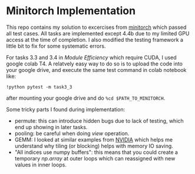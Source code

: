 # Minitorch Implementation

This repo contains my solution to excercises from [minitorch](https://github.com/minitorch/minitorch) which passed all test cases. All tasks are implemented except 4.4b due to my limited GPU access at the time of completion. I also modified the testing framework a little bit to fix for some systematic errors. 

For tasks 3.3 and 3.4 in *Module Efficiency* which require CUDA, I used google colab T4. A relatvely easy way to do so is to upload the code into your google drive, and execute the same test command in colab notebook like: 
```
!python pytest -m task3_3
```
after mounting your google drive and do ```%cd $PATH_TO_MINITORCH```. 

Some tricky parts I found during implementation:

* permute: this can introduce hidden bugs due to lack of testing, which end up showing in later tasks. 
* pooling: be careful when doing *view* operation.
* GEMM: I looked at similar examples from [NVIDIA](https://docs.nvidia.com/deeplearning/performance/dl-performance-matrix-multiplication/index.html) which helps me understand why tiling (or blocking) helps with memory IO saving.
* "All indices use numpy buffers": this means that you could create a temporary *np.array* at outer loops which can reassigned with new values in inner loops. 
